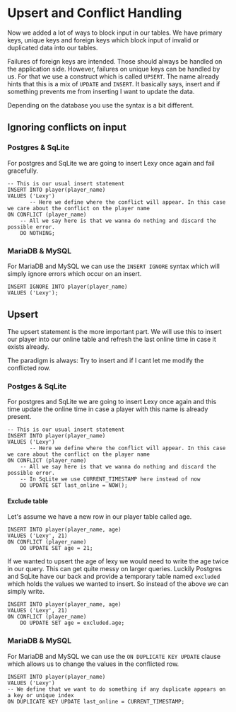 # Upsert and Conflict Handling

Now we added a lot of ways to block input in our tables. We have primary keys, unique keys and foreign keys which
block input of invalid or duplicated data into our tables.

Failures of foreign keys are intended. Those should always be handled on the application side. However, failures on
unique keys can be handled by us. For that we use a construct which is called `UPSERT`. The name already hints that
this is a mix of `UPDATE` and `INSERT`. It basically says, insert and if something prevents me from inserting I want
to update the data.

Depending on the database you use the syntax is a bit different.

## Ignoring conflicts on input

### Postgres & SqLite

For postgres and SqLite we are going to insert Lexy once again and fail gracefully.

```postgresql
-- This is our usual insert statement
INSERT INTO player(player_name)
VALUES ('Lexy')
       -- Here we define where the conflict will appear. In this case we care about the conflict on the player name
ON CONFLICT (player_name)
    -- All we say here is that we wanna do nothing and discard the possible error.
    DO NOTHING;
```

### MariaDB & MySQL

For MariaDB and MySQL we can use the `INSERT IGNORE` syntax which will simply ignore errors which occur on an insert.

```mariadb
INSERT IGNORE INTO player(player_name)
VALUES ('Lexy');
```

## Upsert

The upsert statement is the more important part. We will use this to insert our player into our online table and 
refresh the last online time in case it exists already.

The paradigm is always: Try to insert and if I cant let me modify the conflicted row.

### Postges & SqLite 

For postgres and SqLite we are going to insert Lexy once again and this time update the online time in case a player 
with this name is already present. 

```postgresql
-- This is our usual insert statement
INSERT INTO player(player_name)
VALUES ('Lexy')
       -- Here we define where the conflict will appear. In this case we care about the conflict on the player name
ON CONFLICT (player_name)
    -- All we say here is that we wanna do nothing and discard the possible error.
    -- In SqLite we use CURRENT_TIMESTAMP here instead of now
    DO UPDATE SET last_online = NOW();
```

#### Exclude table

Let's assume we have a new row in our player table called age.

```postgresql
INSERT INTO player(player_name, age)
VALUES ('Lexy', 21)
ON CONFLICT (player_name)
    DO UPDATE SET age = 21;
```

If we wanted to upsert the age of lexy we would need to write the age twice in our query. This can get quite messy 
on larger queries. Luckily Postgres and SqLite have our back and provide a temporary table named `excluded` which holds 
the values we wanted to insert. So instead of the above we can simply write.

```postgresql
INSERT INTO player(player_name, age)
VALUES ('Lexy', 21)
ON CONFLICT (player_name)
    DO UPDATE SET age = excluded.age;
```

### MariaDB & MySQL

For MariaDB and MySQL we can use the `ON DUPLICATE KEY UPDATE` clause which allows us to change the values in the 
conflicted row.

```mariadb
INSERT INTO player(player_name)
VALUES ('Lexy')
-- We define that we want to do something if any duplicate appears on a key or unique index
ON DUPLICATE KEY UPDATE last_online = CURRENT_TIMESTAMP;
```
